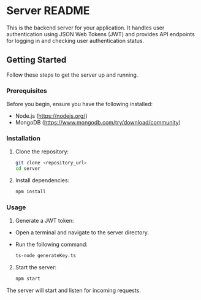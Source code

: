 # Server README

This is the backend server for your application. It handles user authentication using JSON Web Tokens (JWT) and provides API endpoints for logging in and checking user authentication status.

## Getting Started

Follow these steps to get the server up and running.

### Prerequisites

Before you begin, ensure you have the following installed:

- Node.js (https://nodejs.org/)
- MongoDB (https://www.mongodb.com/try/download/community)

### Installation

1. Clone the repository:

   ```bash
   git clone <repository_url>
   cd server

2. Install dependencies:
   
    ```bash
    npm install

### Usage

1. Generate a JWT token:
 - Open a terminal and navigate to the server directory.
 - Run the following command:
   
     ```bash
     ts-node generateKey.ts
     
2. Start the server:
   
     ```bash
     npm start
     
The server will start and listen for incoming requests.
